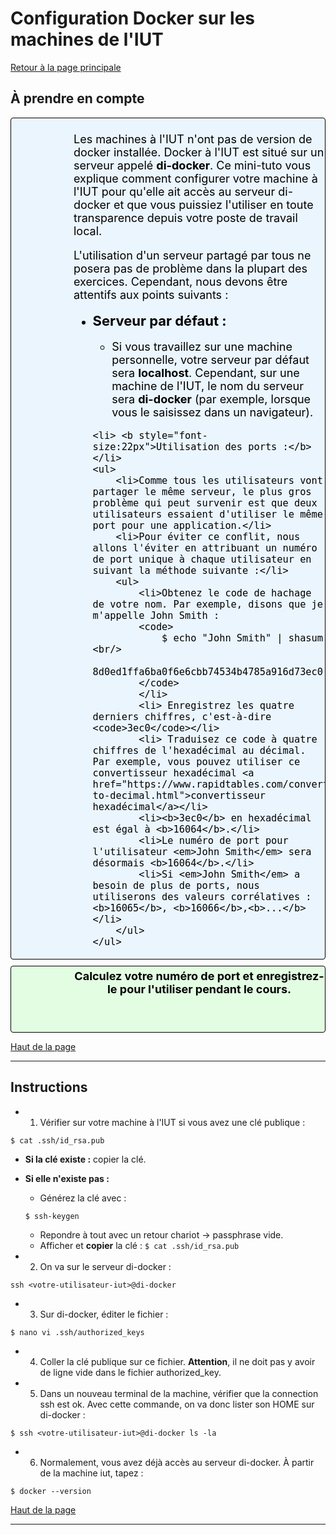 <a id='main'></a>
# Configuration Docker sur les machines de l'IUT

[Retour à la page principale](../index.md)

## À prendre en compte
<div id="tip">
<p>
Les machines à l'IUT n'ont pas de version de docker installée. Docker à l'IUT est situé sur un serveur appelé <b>di-docker</b>. Ce mini-tuto vous explique comment configurer votre machine à l'IUT pour qu'elle ait accès au serveur di-docker et que vous puissiez l'utiliser en toute transparence depuis votre poste de travail local.
</p>

<p>
L'utilisation d'un serveur partagé par tous ne posera pas de problème dans la plupart des exercices. Cependant, nous devons être attentifs aux points suivants :

<ul>
	<li> <b style="font-size:22px">Serveur par défaut :</b></li>
	<ul>
		<li>Si vous travaillez sur une machine personnelle, votre serveur par défaut sera <b>localhost</b>. Cependant, sur une machine de l'IUT, le nom du serveur sera <b>di-docker</b> (par exemple, lorsque vous le saisissez dans un navigateur).</li>
	</ul>

	<li> <b style="font-size:22px">Utilisation des ports :</b></li>
	<ul>
		<li>Comme tous les utilisateurs vont partager le même serveur, le plus gros problème qui peut survenir est que deux utilisateurs essaient d'utiliser le même port pour une application.</li>
		<li>Pour éviter ce conflit, nous allons l'éviter en attribuant un numéro de port unique à chaque utilisateur en suivant la méthode suivante :</li>
		<ul>
			<li>Obtenez le code de hachage de votre nom. Par exemple, disons que je m'appelle John Smith :
			<code>
				$ echo "John Smith" | shasum <br/>
				8d0ed1ffa6ba0f6e6cbb74534b4785a916d73ec0
			</code>
			</li>
			<li> Enregistrez les quatre derniers chiffres, c'est-à-dire <code>3ec0</code></li>
			<li> Traduisez ce code à quatre chiffres de l'hexadécimal au décimal. Par exemple, vous pouvez utiliser ce convertisseur hexadécimal <a href="https://www.rapidtables.com/convert/number/hex-to-decimal.html">convertisseur hexadécimal</a></li>
			<li><b>3ec0</b> en hexadécimal est égal à <b>16064</b>.</li>
			<li>Le numéro de port pour l'utilisateur <em>John Smith</em> sera désormais <b>16064</b>.</li>
			<li>Si <em>John Smith</em> a besoin de plus de ports, nous utiliserons des valeurs corrélatives : <b>16065</b>, <b>16066</b>,<b>...</b></li>
		</ul>
	</ul>

</ul>

</p>
</div>

<div id="homework">
<b >Calculez votre numéro de port et enregistrez-le pour l'utiliser pendant le cours.</b>
</div>

[Haut de la page](#main)


---

## Instructions

- 1) Vérifier sur votre machine à l'IUT si vous avez une clé publique :
```
$ cat .ssh/id_rsa.pub
```

- **Si la clé existe :** copier la clé.
- **Si elle n'existe pas :**
    - Générez la clé avec : 
    ```shell
    $ ssh-keygen
    ```
    - Repondre à tout avec un retour chariot -> passphrase vide.
    - Afficher et **copier** la clé : ```$ cat .ssh/id_rsa.pub```


- 2) On va sur le serveur di-docker :
```shell
ssh <votre-utilisateur-iut>@di-docker
```

- 3) Sur di-docker, éditer le fichier :
```shell
$ nano vi .ssh/authorized_keys
```

- 4) Coller la clé publique sur ce fichier. **Attention**, il ne doit pas y avoir de ligne vide dans le fichier authorized_key.


- 5) Dans un nouveau terminal de la machine, vérifier que la connection ssh est ok. Avec cette commande, on va  donc lister son HOME sur di-docker :
```shell
$ ssh <votre-utilisateur-iut>@di-docker ls -la
```

- 6) Normalement, vous avez déjà accès au serveur di-docker. À partir de la machine iut, tapez :
```shell
$ docker --version
```



<!--<div id="attention">
	<p>
	Les images Docker occupent une certaine quantité d'espace sur votre disque dur. Normalement, ce n'est pas un problème si vous travaillez sur votre machine personelle. En revanche, si vous faites les exercices sur les machines de l'IUT, nous risquons de dépasser le quota de stockage. Pour éviter cela, n'oubliez pas de supprimer les images avec les commandes suivantes après la fin de chaque exercice.
	</p>

	<h3>1. Arrêter tous les conteneurs en cours d'exécution</h3>
	<p><code>
		docker stop $(docker ps -qa)
	</code></p>

	<h3>2. Supprimer tous les conteneurs</h3>
	<p><code>
		docker rm $(docker ps -qa)
	</code></p>

	<h3>3. Suppression de toutes les images Docker</h3>
	<p><code>
		docker rmi $(docker images -q)
	</code></p>
</div>-->

[Haut de la page](#main)


---

<style type="text/css" media="screen">
   #tip {
      min-height: 100px;
      background-image: url(images/tip.png);
      background-repeat: no-repeat;
      background-position: left ;
      margin-bottom: 10px;
      padding-left:100px;
      padding-top:5px;
     color: #000000;
     font-size: 18px !important;
     border-color: #FFFFFF; !important;
     background-color: rgba(84,174,255,0.1); !important;
     border-radius: 4px !important;
     border: 1px solid #000000; !important;
   }
   
      #homework {
      min-height: 100px;
      background-image: url(images/homework.png);
      background-repeat: no-repeat;
      background-position: left ;
      margin-bottom: 10px;
      padding-left:100px;
      padding-top:5px;
     color: #000000;
     font-size: 18px !important;
     border-color: #FFFFFF; !important;
     background-color: rgba(0,255,0,0.1); !important;
     border-radius: 4px !important;
     border: 1px solid #000000; !important;
     text-align: center;
     vertical-align: baseline;
   }
   
    #attention {
      min-height: 100px;
      background-image: url(images/attention.png);
      background-repeat: no-repeat;
      background-position: left ;
      margin-bottom: 10px;
      padding-left:100px;
      padding-top:5px;
     color: #000000;
     font-size: 18px !important;
     border-color: #FFFFFF; !important;
     background-color: rgba(255,0,0,0.1); !important;
     border-radius: 4px !important;
     border: 1px solid #000000; !important;
   }